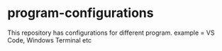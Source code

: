 # program-configurations
This repository has configurations for different program. example = VS Code, Windows Terminal etc
